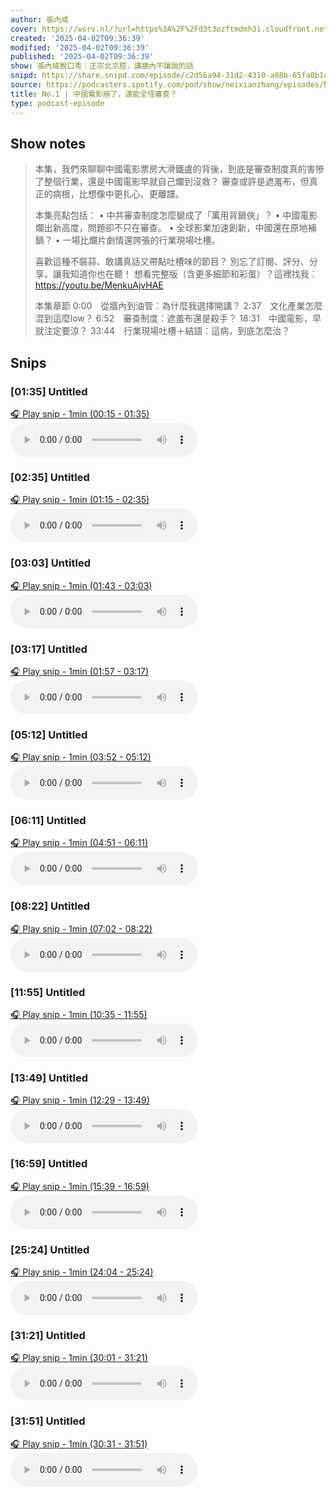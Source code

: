 ```yaml
---
author: 張內咸
cover: https://wsrv.nl/?url=https%3A%2F%2Fd3t3ozftmdmh3i.cloudfront.net%2Fstaging%2Fpodcast_uploaded_nologo%2F43086198%2F43086198-1744989503321-18f558ebac4fc.jpg&w=200&h=200
created: '2025-04-02T09:36:39'
modified: '2025-04-02T09:36:39'
published: '2025-04-02T09:36:39'
show: 張內咸脫口秀｜正宗北京腔，講牆內不讓說的話
snipd: https://share.snipd.com/episode/c2d56a94-31d2-4310-a88b-65fa0b1cc2de
source: https://podcasters.spotify.com/pod/show/neixianzhang/episodes/No-1-e310fhv
title: No.1 | 中國電影崩了，還能全怪審查？
type: podcast-episode
---
```



## Show notes
> 本集，我們來聊聊中國電影票房大滑鐵盧的背後，到底是審查制度真的害慘了整個行業，還是中國電影早就自己爛到沒救？ 審查或許是遮羞布，但真正的病根，比想像中更扎心、更離譜。
> 
> 
> 本集亮點包括：
> • 中共審查制度怎麼變成了「萬用背鍋俠」？ • 中國電影爛出新高度，問題卻不只在審查。 • 全球影業加速創新，中國還在原地補鍋？ • 一場比爛片劇情還誇張的行業現場吐槽。
> 
> 喜歡這種不裝蒜、敢講真話又帶點吐槽味的節目？  別忘了訂閱、評分、分享，讓我知道你也在聽！ 
> 想看完整版（含更多細節和彩蛋）？這裡找我：  https://youtu.be/MenkuAjvHAE 
>  
> 
> 本集章節  0:00　從牆內到油管：為什麼我選擇開講？ 2:37　文化產業怎麼混到這麼low？ 6:52　審查制度：遮羞布還是殺手？ 18:31　中國電影，早就注定要涼？ 33:44　行業現場吐槽＋結語：這病，到底怎麼治？

## Snips
### [01:35] Untitled
[🎧 Play snip - 1min️ (00:15 - 01:35)](https://share.snipd.com/snip/4cf00906-9a81-4d32-9336-9944f33058f4)
<audio controls> <source src="https://anchor.fm/s/10168e898/podcast/play/100727807/https%3A%2F%2Fd3ctxlq1ktw2nl.cloudfront.net%2Fstaging%2F2025-3-2%2F397680152-44100-2-69dfa08fce729.m4a#t=00:15,01:35"> </audio>
### [02:35] Untitled
[🎧 Play snip - 1min️ (01:15 - 02:35)](https://share.snipd.com/snip/07447fd4-f486-459d-adff-7062c458ae2e)
<audio controls> <source src="https://anchor.fm/s/10168e898/podcast/play/100727807/https%3A%2F%2Fd3ctxlq1ktw2nl.cloudfront.net%2Fstaging%2F2025-3-2%2F397680152-44100-2-69dfa08fce729.m4a#t=01:15,02:35"> </audio>
### [03:03] Untitled
[🎧 Play snip - 1min️ (01:43 - 03:03)](https://share.snipd.com/snip/9c7ed5e8-db75-4f39-a8e2-9e87500e1f28)
<audio controls> <source src="https://anchor.fm/s/10168e898/podcast/play/100727807/https%3A%2F%2Fd3ctxlq1ktw2nl.cloudfront.net%2Fstaging%2F2025-3-2%2F397680152-44100-2-69dfa08fce729.m4a#t=01:43,03:03"> </audio>
### [03:17] Untitled
[🎧 Play snip - 1min️ (01:57 - 03:17)](https://share.snipd.com/snip/157e683f-09a3-4b20-a9c6-8ea8a710bda0)
<audio controls> <source src="https://anchor.fm/s/10168e898/podcast/play/100727807/https%3A%2F%2Fd3ctxlq1ktw2nl.cloudfront.net%2Fstaging%2F2025-3-2%2F397680152-44100-2-69dfa08fce729.m4a#t=01:57,03:17"> </audio>
### [05:12] Untitled
[🎧 Play snip - 1min️ (03:52 - 05:12)](https://share.snipd.com/snip/8e5d9fb1-9e1d-484b-996d-498f0078f6f0)
<audio controls> <source src="https://anchor.fm/s/10168e898/podcast/play/100727807/https%3A%2F%2Fd3ctxlq1ktw2nl.cloudfront.net%2Fstaging%2F2025-3-2%2F397680152-44100-2-69dfa08fce729.m4a#t=03:52,05:12"> </audio>
### [06:11] Untitled
[🎧 Play snip - 1min️ (04:51 - 06:11)](https://share.snipd.com/snip/fdbc07bd-c682-4b19-b25e-760595047dfd)
<audio controls> <source src="https://anchor.fm/s/10168e898/podcast/play/100727807/https%3A%2F%2Fd3ctxlq1ktw2nl.cloudfront.net%2Fstaging%2F2025-3-2%2F397680152-44100-2-69dfa08fce729.m4a#t=04:51,06:11"> </audio>
### [08:22] Untitled
[🎧 Play snip - 1min️ (07:02 - 08:22)](https://share.snipd.com/snip/9def53f5-e759-4072-9a7f-32f35265e544)
<audio controls> <source src="https://anchor.fm/s/10168e898/podcast/play/100727807/https%3A%2F%2Fd3ctxlq1ktw2nl.cloudfront.net%2Fstaging%2F2025-3-2%2F397680152-44100-2-69dfa08fce729.m4a#t=07:02,08:22"> </audio>
### [11:55] Untitled
[🎧 Play snip - 1min️ (10:35 - 11:55)](https://share.snipd.com/snip/3d627744-134e-4aa5-b218-148c1981433a)
<audio controls> <source src="https://anchor.fm/s/10168e898/podcast/play/100727807/https%3A%2F%2Fd3ctxlq1ktw2nl.cloudfront.net%2Fstaging%2F2025-3-2%2F397680152-44100-2-69dfa08fce729.m4a#t=10:35,11:55"> </audio>
### [13:49] Untitled
[🎧 Play snip - 1min️ (12:29 - 13:49)](https://share.snipd.com/snip/27201ea5-23cd-429b-a529-4ce3700e8ba4)
<audio controls> <source src="https://anchor.fm/s/10168e898/podcast/play/100727807/https%3A%2F%2Fd3ctxlq1ktw2nl.cloudfront.net%2Fstaging%2F2025-3-2%2F397680152-44100-2-69dfa08fce729.m4a#t=12:29,13:49"> </audio>
### [16:59] Untitled
[🎧 Play snip - 1min️ (15:39 - 16:59)](https://share.snipd.com/snip/e55afd15-9597-4485-8f17-838677243192)
<audio controls> <source src="https://anchor.fm/s/10168e898/podcast/play/100727807/https%3A%2F%2Fd3ctxlq1ktw2nl.cloudfront.net%2Fstaging%2F2025-3-2%2F397680152-44100-2-69dfa08fce729.m4a#t=15:39,16:59"> </audio>
### [25:24] Untitled
[🎧 Play snip - 1min️ (24:04 - 25:24)](https://share.snipd.com/snip/8670da0b-c05c-4a65-9cf2-6904475a3760)
<audio controls> <source src="https://anchor.fm/s/10168e898/podcast/play/100727807/https%3A%2F%2Fd3ctxlq1ktw2nl.cloudfront.net%2Fstaging%2F2025-3-2%2F397680152-44100-2-69dfa08fce729.m4a#t=24:04,25:24"> </audio>
### [31:21] Untitled
[🎧 Play snip - 1min️ (30:01 - 31:21)](https://share.snipd.com/snip/d973bf62-6dea-4dcb-a699-8f9601f7abc7)
<audio controls> <source src="https://anchor.fm/s/10168e898/podcast/play/100727807/https%3A%2F%2Fd3ctxlq1ktw2nl.cloudfront.net%2Fstaging%2F2025-3-2%2F397680152-44100-2-69dfa08fce729.m4a#t=30:01,31:21"> </audio>
### [31:51] Untitled
[🎧 Play snip - 1min️ (30:31 - 31:51)](https://share.snipd.com/snip/b651bb7d-4197-4919-964d-648c9cbd1710)
<audio controls> <source src="https://anchor.fm/s/10168e898/podcast/play/100727807/https%3A%2F%2Fd3ctxlq1ktw2nl.cloudfront.net%2Fstaging%2F2025-3-2%2F397680152-44100-2-69dfa08fce729.m4a#t=30:31,31:51"> </audio>
